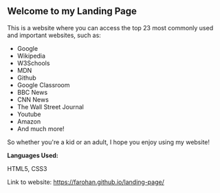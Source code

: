 ## Welcome to my Landing Page

This is a website where you can access the top 23 most commonly used and important websites, such as:

 - Google
 - Wikipedia 
 - W3Schools
 - MDN
 - Github 
 - Google Classroom 
 - BBC News 
 - CNN News 
 - The Wall Street Journal
 - Youtube
 - Amazon
 - And much more!

So whether you're a kid or an adult, I hope you enjoy using my website!

**Languages Used:**

HTML5, CSS3

Link to website: https://farohan.github.io/landing-page/

